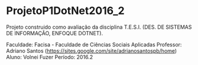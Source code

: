 # ProjetoP1DotNet2016_2

Projeto construido como avaliação da disciplina T.E.S.I. (DES. DE SISTEMAS DE INFORMAÇÃO, ENFOQUE DOTNET).

Faculdade: Facisa - Faculdade de Ciências Sociais Aplicadas
Professor: Adriano Santos (https://sites.google.com/site/adrianosantospb/home)
Aluno: Volnei Fuzer
Período: 2016.2
